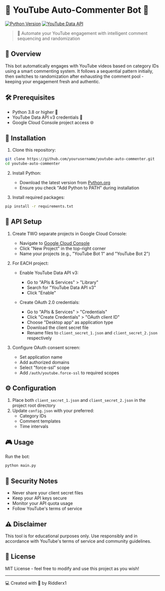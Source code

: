 # 🤖 YouTube Auto-Commenter Bot 🎯

[![Python Version](https://img.shields.io/badge/python-3.8%2B-blue)](https://www.python.org/downloads/)
[![YouTube Data API](https://img.shields.io/badge/YouTube%20Data-API%20v3-red)](https://developers.google.com/youtube/v3)

> 🔮 Automate your YouTube engagement with intelligent comment sequencing and randomization

## 🚀 Overview

This bot automatically engages with YouTube videos based on category IDs using a smart commenting system. It follows a sequential pattern initially, then switches to randomization after exhausting the comment pool - keeping your engagement fresh and authentic.

## 🛠️ Prerequisites

- Python 3.8 or higher 🐍
- YouTube Data API v3 credentials 🔑
- Google Cloud Console project access 🌐

## 🔧 Installation

1. Clone this repository:
```bash
git clone https://github.com/yourusername/youtube-auto-commenter.git
cd youtube-auto-commenter
```

2. Install Python:
   - Download the latest version from [Python.org](https://www.python.org/downloads/)
   - Ensure you check "Add Python to PATH" during installation

3. Install required packages:
```bash
pip install -r requirements.txt
```

## 📡 API Setup

1. Create TWO separate projects in Google Cloud Console:
   - Navigate to [Google Cloud Console](https://console.cloud.google.com/)
   - Click "New Project" in the top-right corner
   - Name your projects (e.g., "YouTube Bot 1" and "YouTube Bot 2")

2. For EACH project:
   - Enable YouTube Data API v3:
     - Go to "APIs & Services" > "Library"
     - Search for "YouTube Data API v3"
     - Click "Enable"
   
   - Create OAuth 2.0 credentials:
     - Go to "APIs & Services" > "Credentials"
     - Click "Create Credentials" > "OAuth client ID"
     - Choose "Desktop app" as application type
     - Download the client secret file
     - Rename files to `client_secret_1.json` and `client_secret_2.json` respectively

3. Configure OAuth consent screen:
   - Set application name
   - Add authorized domains
   - Select "force-ssl" scope
   - Add `/auth/youtube.force-ssl` to required scopes

## ⚙️ Configuration

1. Place both `client_secret_1.json` and `client_secret_2.json` in the project root directory
2. Update `config.json` with your preferred:
   - Category IDs
   - Comment templates
   - Time intervals

## 🎮 Usage

Run the bot:
```bash
python main.py
```

## 🔐 Security Notes

- Never share your client secret files
- Keep your API keys secure
- Monitor your API quota usage
- Follow YouTube's terms of service

## ⚠️ Disclaimer

This tool is for educational purposes only. Use responsibly and in accordance with YouTube's terms of service and community guidelines.

## 📜 License

MIT License - feel free to modify and use this project as you wish!

---
💻 Created with 🖤 by Riddlerx1

